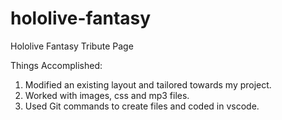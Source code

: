 # hololive-fantasy
Hololive Fantasy Tribute Page

Things Accomplished:
1. Modified an existing layout and tailored towards my project.
2. Worked with images, css and mp3 files.
3. Used Git commands to create files and coded in vscode.
